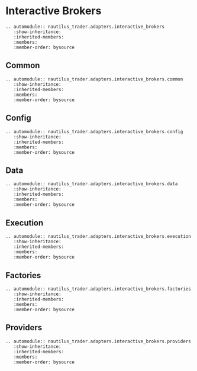 # Interactive Brokers

```{eval-rst}
.. automodule:: nautilus_trader.adapters.interactive_brokers
   :show-inheritance:
   :inherited-members:
   :members:
   :member-order: bysource
```

## Common

```{eval-rst}
.. automodule:: nautilus_trader.adapters.interactive_brokers.common
   :show-inheritance:
   :inherited-members:
   :members:
   :member-order: bysource
```

## Config

```{eval-rst}
.. automodule:: nautilus_trader.adapters.interactive_brokers.config
   :show-inheritance:
   :inherited-members:
   :members:
   :member-order: bysource
```

## Data

```{eval-rst}
.. automodule:: nautilus_trader.adapters.interactive_brokers.data
   :show-inheritance:
   :inherited-members:
   :members:
   :member-order: bysource
```

## Execution

```{eval-rst}
.. automodule:: nautilus_trader.adapters.interactive_brokers.execution
   :show-inheritance:
   :inherited-members:
   :members:
   :member-order: bysource
```

## Factories

```{eval-rst}
.. automodule:: nautilus_trader.adapters.interactive_brokers.factories
   :show-inheritance:
   :inherited-members:
   :members:
   :member-order: bysource
```

## Providers

```{eval-rst}
.. automodule:: nautilus_trader.adapters.interactive_brokers.providers
   :show-inheritance:
   :inherited-members:
   :members:
   :member-order: bysource
```
